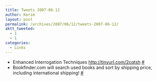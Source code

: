 ```yaml
---
title: Tweets 2007-06-12
author: Kerim
layout: post
permalink: /archives/2007/06/12/tweets-2007-06-12/
aktt_tweeted:
  - 1
  - 1
categories:
  - Links
---
```

  * Enhanced Interrogation Techniques <a href="http://tinyurl.com/2cqtsh" onclick="_gaq.push(['_trackEvent', 'outbound-article', 'http://tinyurl.com/2cqtsh', 'http://tinyurl.com/2cqtsh']);"  rel="nofollow">http://tinyurl.com/2cqtsh</a> <a href="http://twitter.com/kerim/statuses/100628142" onclick="_gaq.push(['_trackEvent', 'outbound-article', 'http://twitter.com/kerim/statuses/100628142', '#']);" >#</a>
  * Bookfinder.com will search used books and sort by shipping price, including international shipping! <a href="http://twitter.com/kerim/statuses/100781872" onclick="_gaq.push(['_trackEvent', 'outbound-article', 'http://twitter.com/kerim/statuses/100781872', '#']);" >#</a>

